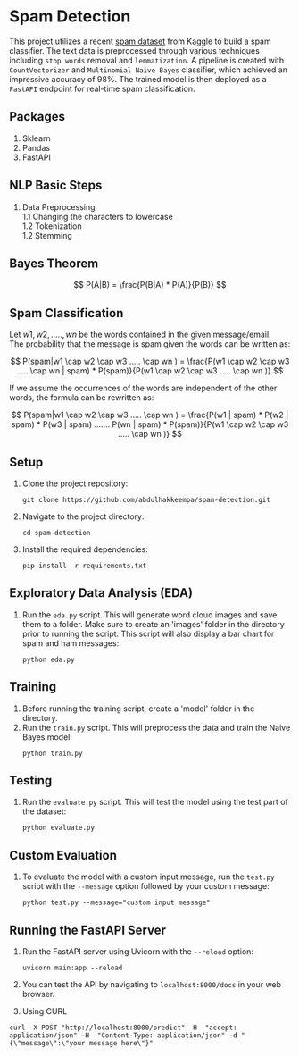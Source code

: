 # Spam Detection
This project utilizes a recent <a href="https://www.kaggle.com/datasets/indronil2489/spam-sms-dataset">spam dataset</a> from Kaggle to build a spam classifier. The text data is preprocessed through various techniques including `stop words` removal and `lemmatization`. A pipeline is created with `CountVectorizer` and `Multinomial Naive Bayes` classifier, which achieved an impressive accuracy of 98%. The trained model is then deployed as a `FastAPI` endpoint for real-time spam classification. 

## Packages
1. Sklearn
2. Pandas
3. FastAPI

## NLP Basic Steps
1. Data Preprocessing  
    1.1 Changing the characters to lowercase  
    1.2 Tokenization  
    1.2 Stemming  
     
     
## Bayes Theorem
$$
P(A|B) = \frac{P(B|A) * P(A)}{P(B)}
$$

## Spam Classification
Let $w1,w2,.....,wn$ be the words contained in the given message/email.  
The probability that the message is spam given the words can be written as:

$$
P(spam|w1 \cap w2 \cap w3 ..... \cap wn ) = \frac{P(w1 \cap w2 \cap w3 ..... \cap wn | spam) * P(spam)}{P(w1 \cap w2 \cap w3 ..... \cap wn )}
$$

If we assume the occurrences of the words are independent of the other words, the formula can be rewritten as:

$$
P(spam|w1 \cap w2 \cap w3 ..... \cap wn ) = \frac{P(w1 | spam) * P(w2 | spam) * P(w3 | spam) ....... P(wn | spam) * P(spam)}{P(w1 \cap w2 \cap w3 ..... \cap wn )}
$$


## Setup

1. Clone the project repository:
    ```
    git clone https://github.com/abdulhakkeempa/spam-detection.git
    ```

2. Navigate to the project directory:
    ```
    cd spam-detection
    ```

3. Install the required dependencies:
    ```
    pip install -r requirements.txt
    ```

## Exploratory Data Analysis (EDA)

1. Run the `eda.py` script. This will generate word cloud images and save them to a folder. Make sure to create an 'images' folder in the directory prior to running the script. This script will also display a bar chart for spam and ham messages:
    ```
    python eda.py
    ```

## Training

1. Before running the training script, create a 'model' folder in the directory.
2. Run the `train.py` script. This will preprocess the data and train the Naive Bayes model:
    ```
    python train.py
    ```

## Testing

1. Run the `evaluate.py` script. This will test the model using the test part of the dataset:
    ```
    python evaluate.py
    ```

## Custom Evaluation

1. To evaluate the model with a custom input message, run the `test.py` script with the `--message` option followed by your custom message:
    ```
    python test.py --message="custom input message"
    ```

## Running the FastAPI Server

1. Run the FastAPI server using Uvicorn with the `--reload` option:
    ```
    uvicorn main:app --reload
    ```

2. You can test the API by navigating to `localhost:8000/docs` in your web browser.

3. Using CURL
```
curl -X POST "http://localhost:8000/predict" -H  "accept: application/json" -H  "Content-Type: application/json" -d "{\"message\":\"your message here\"}"
```
